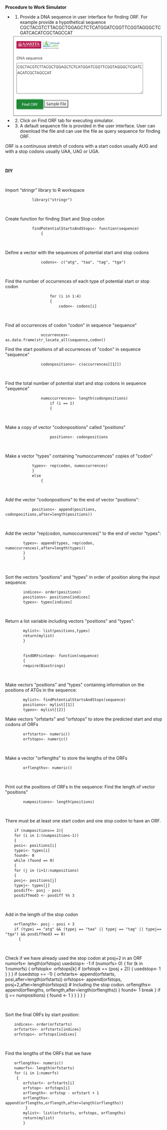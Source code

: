 
**Procedure to Work Simulator**
 

* 1.  Provide a DNA sequence in user interface for finding ORF. For example provide a hypothetical sequence 
CGCTACGTCTTACGCTGGAGCTCTCATGGATCGGTTCGGTAGGGCTCGATCACATCGCTAGCCAT

    <center><img src="images/4.png" title="" /></center>

* 2.	Click on Find ORF tab for executing simulator.

* 3.	A default sequence file is provided in the user interface. User can download the file and can use the file as query sequence for finding ORF.


ORF is a continuous stretch of codons with a start codon usually AUG and with a stop codons usually UAA, UAG or UGA.


&ensp;

**DIY**

&ensp;

Import “stringr” library to R workspace

                library("stringr")


&nbsp;

Create function for finding Start and Stop codon

                findPotentialStartsAndStops<- function(sequence)
                    {

&nbsp;

Define a vector with the sequences of potential start and stop codons

                    codons<- c("atg", "taa", "tag", "tga")
                    
&nbsp;

Find the number of occurrences of each type of potential start or stop codon

                        for (i in 1:4)
                        {   
                            codon<- codons[i]
    
&nbsp;

Find all occurrences of codon "codon" in sequence "sequence"
            
                    occurrences<- as.data.frame(str_locate_all(sequence,codon))

Find the start positions of all occurrences of "codon" in sequence "sequence"

                    codonpositions<- c(occurrences[[1]])
 
&nbsp;

Find the total number of potential start and stop codons in sequence "sequence"
        
                    numoccurrences<- length(codonpositions)
                        if (i == 1)
                        {
      

&nbsp;

Make a copy of vector "codonpositions" called "positions"
    
                        positions<- codonpositions
      
&nbsp;

Make a vector "types" containing "numoccurrences" copies of "codon"

                types<- rep(codon, numoccurrences)
                }
                else
                    {
      

&nbsp;

Add the vector "codonpositions" to the end of vector "positions":

                positions<- append(positions, codonpositions,after=length(positions))
      

&nbsp;

Add the vector "rep(codon, numoccurrences)" to the end of vector "types":
    
            types<- append(types, rep(codon, numoccurrences),after=length(types))
            }
            }


&nbsp;

Sort the vectors "positions" and "types" in order of position along the input sequence:

            indices<- order(positions)
            positions<- positions[indices]
            types<- types[indices]
  

&nbsp;

Return a list variable including vectors "positions" and "types":

            mylist<- list(positions,types)
            return(mylist)
            }


            findORFsinSeq<- function(sequence)
            {
            require(Biostrings)

  

&nbsp;

Make vectors "positions" and "types" containing information on the positions of ATGs in the sequence:

            mylist<- findPotentialStartsAndStops(sequence)
            positions<- mylist[[1]]
            types<- mylist[[2]]


Make vectors "orfstarts" and "orfstops" to store the predicted start and stop codons of ORFs
    
            orfstarts<- numeric()
            orfstops<- numeric()


&nbsp;

Make a vector "orflengths" to store the lengths of the ORFs

            orflengths<- numeric()
  
&nbsp;

Print out the positions of ORFs in the sequence:
Find the length of vector "positions"

            numpositions<- length(positions)



&nbsp;

There must be at least one start codon and one stop codon to have an ORF.

        if (numpositions>= 2){
        for (i in 1:(numpositions-1))
        {
        posi<- positions[i]
        typei<- types[i]
        found<- 0
        while (found == 0)
        {   
        for (j in (i+1):numpositions)
        {
        posj<- positions[j]
        typej<- types[j]
        posdiff<- posj - posi
        posdiffmod3 <- posdiff %% 3
          


&nbsp;

Add in the length of the stop codon

        orflength<- posj - posi + 3
        if (typei == "atg" && (typej == "taa" || typej == "tag" || typej== "tga") && posdiffmod3 == 0)
          {
        
        

&nbsp;

Check if we have already used the stop codon at posj+2 in an ORF
        numorfs<- length(orfstops)
        usedstop<- -1
        if (numorfs> 0)
            {
        for (k in 1:numorfs)
              {
        orfstopk<- orfstops[k]
        if (orfstopk == (posj + 2)) { usedstop<- 1 }
              }
            }
        if (usedstop == -1)
            {
        orfstarts<- append(orfstarts, posi,after=length(orfstarts))
        orfstops<- append(orfstops, posj+2,after=length(orfstops)) # Including the stop codon.
        orflengths<- append(orflengths, orflength,after=length(orflengths))
            }
        found<- 1
        break
          }
        if (j == numpositions) { found <- 1 }
        }
        }
        }
        } 
 
&nbsp;

Sort the final ORFs by start position:

        indices<- order(orfstarts)
        orfstarts<- orfstarts[indices]
        orfstops<- orfstops[indices]


&nbsp;

Find the lengths of the ORFs that we have

        orflengths<- numeric()
        numorfs<- length(orfstarts)
        for (i in 1:numorfs)
         {
            orfstart<- orfstarts[i]
            orfstop<- orfstops[i]
            orflength<- orfstop - orfstart + 1
            orflengths<- append(orflengths,orflength,after=length(orflengths))
             }
            mylist<- list(orfstarts, orfstops, orflengths)
            return(mylist)
            }


